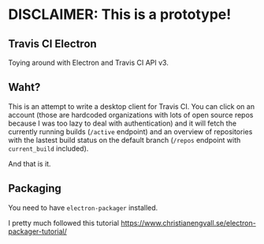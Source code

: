 # DISCLAIMER:  This is a prototype!

## Travis CI Electron

Toying around with Electron and Travis CI API v3.

## Waht?

This is an attempt to write a desktop client for Travis CI.
You can click on an account (those are hardcoded organizations with lots of open source repos because I was too lazy to deal with authentication) and it will fetch the currently running builds (`/active` endpoint) and an overview of repositories with the lastest build status on the default branch (`/repos` endpoint with `current_build` included).

And that is it.


## Packaging

You need to have `electron-packager` installed.

I pretty much followed this tutorial
https://www.christianengvall.se/electron-packager-tutorial/
